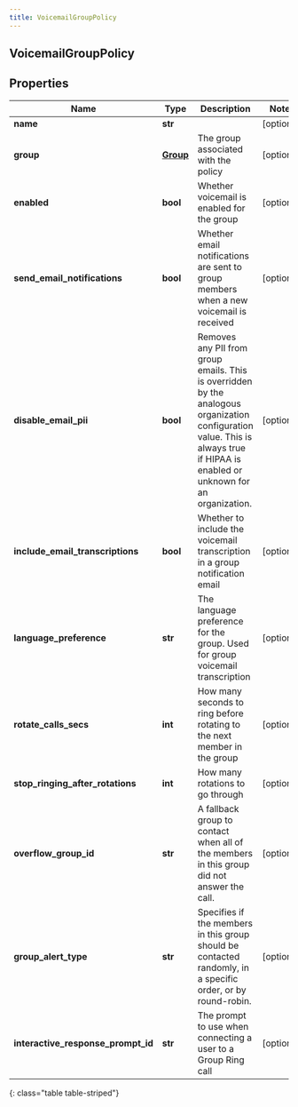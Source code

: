 ```yaml
---
title: VoicemailGroupPolicy
---
```

## VoicemailGroupPolicy

## Properties

|Name | Type | Description | Notes|
|------------ | ------------- | ------------- | -------------|
| **name** | **str** |  | [optional] |
| **group** | [**Group**](Group.html) | The group associated with the policy | [optional] |
| **enabled** | **bool** | Whether voicemail is enabled for the group | [optional] |
| **send_email_notifications** | **bool** | Whether email notifications are sent to group members when a new voicemail is received | [optional] |
| **disable_email_pii** | **bool** | Removes any PII from group emails. This is overridden by the analogous organization configuration value. This is always true if HIPAA is enabled or unknown for an organization. | [optional] |
| **include_email_transcriptions** | **bool** | Whether to include the voicemail transcription in a group notification email | [optional] |
| **language_preference** | **str** | The language preference for the group.  Used for group voicemail transcription | [optional] |
| **rotate_calls_secs** | **int** | How many seconds to ring before rotating to the next member in the group | [optional] |
| **stop_ringing_after_rotations** | **int** | How many rotations to go through | [optional] |
| **overflow_group_id** | **str** | A fallback group to contact when all of the members in this group did not answer the call. | [optional] |
| **group_alert_type** | **str** | Specifies if the members in this group should be contacted randomly, in a specific order, or by round-robin. | [optional] |
| **interactive_response_prompt_id** | **str** | The prompt to use when connecting a user to a Group Ring call | [optional] |
{: class="table table-striped"}


